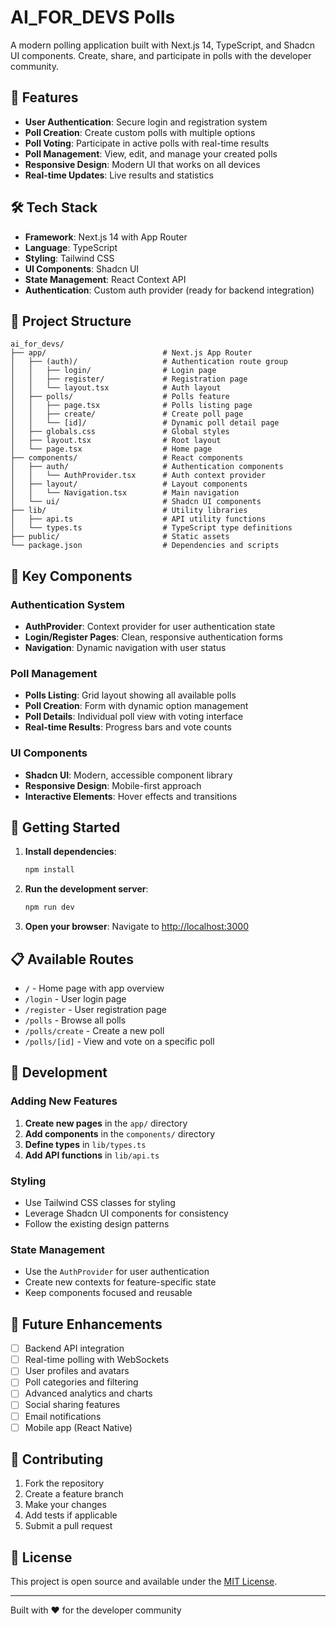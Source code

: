 # AI_FOR_DEVS Polls

A modern polling application built with Next.js 14, TypeScript, and Shadcn UI components. Create, share, and participate in polls with the developer community.

## 🚀 Features

- **User Authentication**: Secure login and registration system
- **Poll Creation**: Create custom polls with multiple options
- **Poll Voting**: Participate in active polls with real-time results
- **Poll Management**: View, edit, and manage your created polls
- **Responsive Design**: Modern UI that works on all devices
- **Real-time Updates**: Live results and statistics

## 🛠️ Tech Stack

- **Framework**: Next.js 14 with App Router
- **Language**: TypeScript
- **Styling**: Tailwind CSS
- **UI Components**: Shadcn UI
- **State Management**: React Context API
- **Authentication**: Custom auth provider (ready for backend integration)

## 📁 Project Structure

```
ai_for_devs/
├── app/                          # Next.js App Router
│   ├── (auth)/                   # Authentication route group
│   │   ├── login/                # Login page
│   │   ├── register/             # Registration page
│   │   └── layout.tsx            # Auth layout
│   ├── polls/                    # Polls feature
│   │   ├── page.tsx              # Polls listing page
│   │   ├── create/               # Create poll page
│   │   └── [id]/                 # Dynamic poll detail page
│   ├── globals.css               # Global styles
│   ├── layout.tsx                # Root layout
│   └── page.tsx                  # Home page
├── components/                   # React components
│   ├── auth/                     # Authentication components
│   │   └── AuthProvider.tsx      # Auth context provider
│   ├── layout/                   # Layout components
│   │   └── Navigation.tsx        # Main navigation
│   └── ui/                       # Shadcn UI components
├── lib/                          # Utility libraries
│   ├── api.ts                    # API utility functions
│   └── types.ts                  # TypeScript type definitions
├── public/                       # Static assets
└── package.json                  # Dependencies and scripts
```

## 🎯 Key Components

### Authentication System
- **AuthProvider**: Context provider for user authentication state
- **Login/Register Pages**: Clean, responsive authentication forms
- **Navigation**: Dynamic navigation with user status

### Poll Management
- **Polls Listing**: Grid layout showing all available polls
- **Poll Creation**: Form with dynamic option management
- **Poll Details**: Individual poll view with voting interface
- **Real-time Results**: Progress bars and vote counts

### UI Components
- **Shadcn UI**: Modern, accessible component library
- **Responsive Design**: Mobile-first approach
- **Interactive Elements**: Hover effects and transitions

## 🚀 Getting Started

1. **Install dependencies**:
   ```bash
   npm install
   ```

2. **Run the development server**:
   ```bash
   npm run dev
   ```

3. **Open your browser**:
   Navigate to [http://localhost:3000](http://localhost:3000)

## 📋 Available Routes

- `/` - Home page with app overview
- `/login` - User login page
- `/register` - User registration page
- `/polls` - Browse all polls
- `/polls/create` - Create a new poll
- `/polls/[id]` - View and vote on a specific poll

## 🔧 Development

### Adding New Features

1. **Create new pages** in the `app/` directory
2. **Add components** in the `components/` directory
3. **Define types** in `lib/types.ts`
4. **Add API functions** in `lib/api.ts`

### Styling

- Use Tailwind CSS classes for styling
- Leverage Shadcn UI components for consistency
- Follow the existing design patterns

### State Management

- Use the `AuthProvider` for user authentication
- Create new contexts for feature-specific state
- Keep components focused and reusable

## 🔮 Future Enhancements

- [ ] Backend API integration
- [ ] Real-time polling with WebSockets
- [ ] User profiles and avatars
- [ ] Poll categories and filtering
- [ ] Advanced analytics and charts
- [ ] Social sharing features
- [ ] Email notifications
- [ ] Mobile app (React Native)

## 🤝 Contributing

1. Fork the repository
2. Create a feature branch
3. Make your changes
4. Add tests if applicable
5. Submit a pull request

## 📄 License

This project is open source and available under the [MIT License](LICENSE).

---

Built with ❤️ for the developer community
